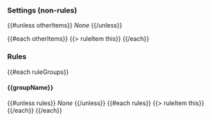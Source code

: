 ### Settings (non-rules)
{{#unless otherItems}}
_None_
{{/unless}}

{{#each otherItems}}
{{> ruleItem this}}
{{/each}}

### Rules

{{#each ruleGroups}}

#### {{groupName}}
{{#unless rules}}
_None_
{{/unless}}
{{#each rules}}
{{> ruleItem this}}
{{/each}}
{{/each}}
